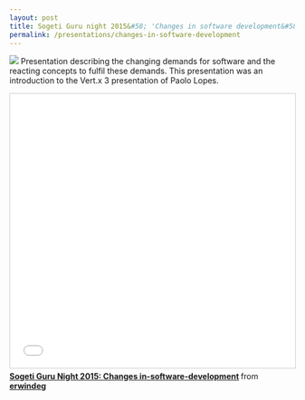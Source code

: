 ```yaml
---
layout: post
title: Sogeti Guru night 2015&#58; 'Changes in software development&#58; microservices, event-driven, scalability'
permalink: /presentations/changes-in-software-development
---
```

[<img src="{{ site.url }}/img/presentation.svg">]({{site.url}}/presentations/changes-in-software-development.pdf)
Presentation describing the changing demands for software and the reacting concepts to fulfil these demands. This presentation was an introduction to the Vert.x 3 presentation of Paolo Lopes.

<iframe class="centerembed" src="//www.slideshare.net/slideshow/embed_code/key/moBCAkP7XVS5wf" width="595" height="485" frameborder="0" marginwidth="0" marginheight="0" scrolling="no" style="border:1px solid #CCC; border-width:1px; margin-bottom:5px; max-width: 100%;" allowfullscreen> </iframe> <div class="centerembed" style="margin-bottom:5px"> <strong> <a href="//www.slideshare.net/erwindeg/sogeti-guru-night-2015-changes-insoftwaredevelopment" title="Sogeti Guru Night 2015: Changes in-software-development" target="_blank">Sogeti Guru Night 2015: Changes in-software-development</a> </strong> from <strong><a href="//www.slideshare.net/erwindeg" target="_blank">erwindeg</a></strong> </div>
